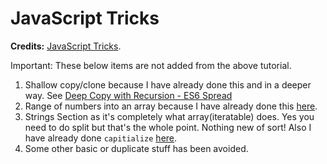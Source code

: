 # JavaScript Tricks

**Credits:** [JavaScript Tricks](https://www.udemy.com/javascript-tricks/).

Important: These below items are not added from the above tutorial.

1. Shallow copy/clone because I have already done this and in a deeper way. See [Deep Copy with Recursion - ES6 Spread](https://codepen.io/IamManchanda/pen/XYpVPY?editors=0012)
1. Range of numbers into an array because I have already done this [here](https://github.com/IamManchanda/algorithms-javascript/blob/master/005-fizzbuzz/index.js#L11-L32).
1. Strings Section as it's completely what array(iteratable) does. Yes you need to do split but that's the whole point. Nothing new of sort! Also I have already done `capitialize` [here](https://github.com/IamManchanda/algorithms-javascript/tree/master/008-capitalize).
1. Some other basic or duplicate stuff has been avoided.

